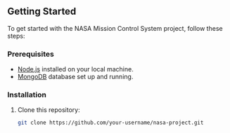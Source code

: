 ## Getting Started

To get started with the NASA Mission Control System project, follow these steps:

### Prerequisites

- [Node.js](https://nodejs.org/) installed on your local machine.
- [MongoDB](https://www.mongodb.com/) database set up and running.

### Installation

1. Clone this repository:

   ```bash
   git clone https://github.com/your-username/nasa-project.git
